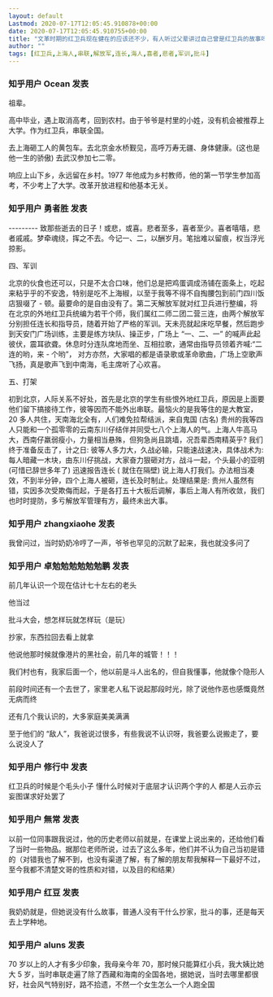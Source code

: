 ```yaml
---
layout: default
Lastmod: 2020-07-17T12:05:45.910878+00:00
date: 2020-07-17T12:05:45.910755+00:00
title: "文革时期的红卫兵现在健在的应该还不少，有人听过父辈讲过自己曾是红卫兵的故事吗？"
author: ""
tags: [红卫兵,上海人,串联,解放军,连长,海人,喜者,悲者,军训,批斗]
---
```



    
### 知乎用户 Ocean 发表
    
祖辈。

高中毕业，遇上取消高考，回到农村。由于爷爷是村里的小姓，没有机会被推荐上大学。作为红卫兵，串联全国。

去上海砸工人的黄包车。去北京金水桥觐见，高呼万寿无疆、身体健康。(这也是他一生的骄傲) 去武汉参加七二零。

响应上山下乡，永远留在乡村。1977 年他成为乡村教师，他的第一节学生参加高考，不少考上了大学。改革开放进程和他基本无关。
    
    
    
    
### 知乎用户 勇者胜 发表
    
\--------- 致那些逝去的日子！或悲，或喜。悲者至多，喜者至少。喜者嘻嘻，悲者戚戚。梦牵魂绕，挥之不去。今记一、二，以酬岁月。笔拙难以留痕，权当浮光掠影。

四、军训

北京的伙食也还可以，只是不太合口味，他们总是把鸡蛋调成汤铺在面条上，吃起来粘乎乎的不安逸，特别是吃不上海椒，以至于我等不得不自掏腰包到前门四川饭店狠啜了 - 顿。最要命的是自由没有了。第二天解放军就对红卫兵进行整编，将在北京的外地红卫兵统编为若干个师，我们属红二师二团二营三连，由两个解放军分别担任连长和指导员，随着开始了严格的军训。天未亮就起床吃早餐，然后跑步到天安门广场训练，主要是练方块队、操正步，广场上 “一、二、一” 的喊声此起彼伏，震耳欲聋。休息时分连队席地而坐、互相拉歌，通常由指导员领着齐喊:“二连的哟，来 - 个哟”， 对方亦然，大家唱的都是语录歌或革命歌曲，广场上空歌声飞扬，真是歌声飞到中南海，毛主席听了心欢喜。

五、打架

初到北京，人际关系不好处，首先是北京的学生有些恨外地红卫兵，原因是上面要他们留下搞接待工作，彼等因而不能外出串联。最恼火的是我等住的是大教室，20 多人共住，天南海北全有，人们难免拉帮结派，来自鬼国 (古名) 贵州的我等四人只能和一个孤零零的云南东川仔结伴并同受七八个上海人的气。上海人牛高马大，西南仔羸弱瘦小，力量相当悬殊，但狗急尚且跳墙，况吾辈西南精英乎? 我们终于准备反击了，计之日: 彼等人多力大，久战必输，只能速战速决，具体战术为: 每人暗藏一木块，由东川仔挑战，大家奋力狠砸对方，战斗一起，个头最小的亚明 (可惜已辞世多年了) 迅速报告连长 ( 就住在隔壁) 说上海人打我们。办法相当凑效，不到半分钟，四个上海人被砸，连长及时制止。处理结果是: 贵州人虽然有错，实因多次受欺侮而起，于是各打五十大板后调解，事后上海人有所收敛，我们也时时提防，多亏解放军管理有方，最终未出大事。
    
    
    
    
### 知乎用户 zhangxiaohe 发表
    
我曾问过，当时奶奶冷哼了一声，爷爷也罕见的沉默了起来，我也就没多问了
    
    
    
    
### 知乎用户 卓勉勉勉勉勉勉鹏 发表
    
前几年认识一个现在估计七十左右的老头

他当过

批斗大会，想怎样玩就怎样玩（是玩）

抄家，东西拉回去看上就拿

他说他那时候就像港片的黑社会，前几年的城管！！！

我们村也有，我家后面一个，他以前是斗人出名的，但自我懂事，他就像个隐形人

前段时间还有一个去世了，家里老人私下说起那段时光，除了说他作恶也感慨竟然无病而终

还有几个我认识的，大多家庭美美满满

至于他们的 “敌人”，我爸说过很多，有些我说不认识呀，我爸要么说搬走了，要么说没人了
    
    
    
    
### 知乎用户 修行中 发表
    
红卫兵的时候是个毛头小子 懂什么时候对于底层才认识两个字的人 都是人云亦云 妄图谋求好处罢了
    
    
    
    
### 知乎用户 無常 发表
    
以前一位同事跟我说过，他的历史老师以前就是，在课堂上说出来的，还给他们看了当时一些物品。据那位老师所说，过去了这么多年，他们并不认为自己当初是错的（对错我也了解不到，也没有渠道了解，有了解的朋友帮我解释一下最好不过，至今我都不清楚文哥的性质和对错，以及目的和结果）
    
    
    
    
### 知乎用户 红豆 发表
    
我奶奶就是，但她说没有什么故事，普通人没有干什么抄家，批斗的事，还是每天去上学种地。
    
    
    
    
### 知乎用户 aluns 发表
    
70 岁以上的人才有多少印象，我母亲今年 70，那时候只能算红小兵，我大姨比她大 5 岁，当时串联走遍了除了西藏和海南的全国各地，据她说，当时去哪里都很好，社会风气特别好，路不拾遗，不然一个女生怎么一个人跑全国
    
    
    

